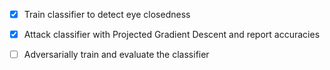 - [x] Train classifier to detect eye closedness
- [x] Attack classifier with Projected Gradient Descent and report accuracies
- [ ] Adversarially train and evaluate the classifier

